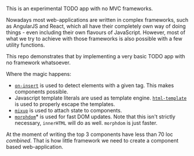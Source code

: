 This is an experimental TODO app with no MVC frameworks.

Nowadays most web-applications are written in complex frameworks, such as AngularJS and React, which all have their completely own way of doing things - even including their own flavours of JavaScript. However, most of what we try to achieve with those frameworks is also possible with a few utility functions. 

This repo demonstrates that by implementing a very basic TODO app with no framework whatsoever. 

Where the magic happens:
- [`on-insert`](https://github.com/TiddoLangerak/on-insert) is used to detect elements with a given tag. This makes components possible.
- Javascript template literals are used as template engine. [`html-template`](https://github.com/TiddoLangerak/html-template) is used to properly escape the templates.
- [`mixup`](https://github.com/TiddoLangerak/mixup) is used to attach state to components. 
- [`morphdom`](https://github.com/patrick-steele-idem/morphdom)\* is used for fast DOM updates. Note that this isn't strictly necessary, `innerHTML` will do as well. `morphdom` is just faster.

At the moment of writing the top 3 components have less than 70 loc *combined*. That is how little framework we need to create a component based web-application.

